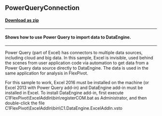 ## PowerQueryConnection
#### [Download as zip](https://grapecity.github.io/DownGit/#/home?url=https://github.com/GrapeCity/ComponentOne-WinForms-Samples/tree/master/NetFramework\FlexPivot\CS\PowerQueryConnection)
____
#### Shows how to use Power Query to import data to DataEngine.
____
Power Query (part of Excel) has connectors to multiple data sources, including cloud and big data. In this sample, Excel is invisible, used behind the scenes from user application code via automation to get data from a Power Query data source directly to DataEngine. The data is used in the same application for analysis in FlexPivot. 

For this sample to work, Excel 2016 must be installed on the machine (or Excel 2013 with Power Query add-in) and DataEngine add-in must be installed in Excel. To install DataEngine add-in, first execute C1FlexPivot\ExcelAddIn\bin\registerCOM.bat as Administrator, and then double-click the file C1FlexPivot\ExcelAddIn\bin\C1.DataEngine.ExcelAddIn.vsto 

